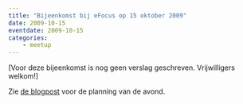 ```yaml
---
title: "Bijeenkomst bij eFocus op 15 oktober 2009"
date: 2009-10-15
eventdate: 2009-10-15
categories: 
    - meetup
---
```

[Voor deze bijeenkomst is nog geen verslag geschreven. Vrijwilligers welkom!]

Zie [de blogpost](/blog/2009/10/bijeenkomst-oktober) voor de planning van de avond.